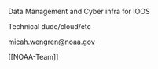 Data Management and Cyber infra for IOOS

Technical dude/cloud/etc


micah.wengren@noaa.gov

[[NOAA-Team]]